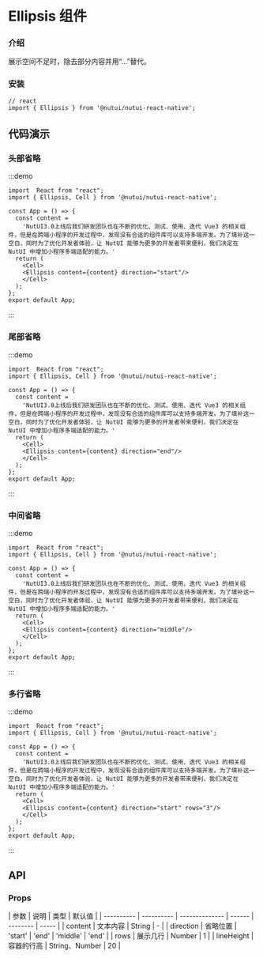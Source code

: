 # Ellipsis 组件

### 介绍

展示空间不足时，隐去部分内容并用“...”替代。

### 安装

```tsx
// react
import { Ellipsis } from '@nutui/nutui-react-native';
```

## 代码演示

### 头部省略

:::demo

```tsx
import  React from "react";
import { Ellipsis, Cell } from '@nutui/nutui-react-native';

const App = () => {
  const content =
    'NutUI3.0上线后我们研发团队也在不断的优化、测试、使用、迭代 Vue3 的相关组件，但是在跨端小程序的开发过程中，发现没有合适的组件库可以支持多端开发。为了填补这一空白，同时为了优化开发者体验，让 NutUI 能够为更多的开发者带来便利，我们决定在 NutUI 中增加小程序多端适配的能力。'
  return (
    <Cell>
    <Ellipsis content={content} direction="start"/>
    </Cell>
  );
};
export default App;
```

:::

### 尾部省略

:::demo

```tsx
import  React from "react";
import { Ellipsis, Cell } from '@nutui/nutui-react-native';

const App = () => {
  const content =
    'NutUI3.0上线后我们研发团队也在不断的优化、测试、使用、迭代 Vue3 的相关组件，但是在跨端小程序的开发过程中，发现没有合适的组件库可以支持多端开发。为了填补这一空白，同时为了优化开发者体验，让 NutUI 能够为更多的开发者带来便利，我们决定在 NutUI 中增加小程序多端适配的能力。'
  return (
    <Cell>
    <Ellipsis content={content} direction="end"/>
    </Cell>
  );
};
export default App;
```

:::

### 中间省略

:::demo

```tsx
import  React from "react";
import { Ellipsis, Cell } from '@nutui/nutui-react-native';

const App = () => {
  const content =
    'NutUI3.0上线后我们研发团队也在不断的优化、测试、使用、迭代 Vue3 的相关组件，但是在跨端小程序的开发过程中，发现没有合适的组件库可以支持多端开发。为了填补这一空白，同时为了优化开发者体验，让 NutUI 能够为更多的开发者带来便利，我们决定在 NutUI 中增加小程序多端适配的能力。'
  return (
    <Cell>
    <Ellipsis content={content} direction="middle"/>
    </Cell>
  );
};
export default App;
```

:::

### 多行省略

:::demo

```tsx
import  React from "react";
import { Ellipsis, Cell } from '@nutui/nutui-react-native';

const App = () => {
  const content =
    'NutUI3.0上线后我们研发团队也在不断的优化、测试、使用、迭代 Vue3 的相关组件，但是在跨端小程序的开发过程中，发现没有合适的组件库可以支持多端开发。为了填补这一空白，同时为了优化开发者体验，让 NutUI 能够为更多的开发者带来便利，我们决定在 NutUI 中增加小程序多端适配的能力。'
  return (
    <Cell>
    <Ellipsis content={content} direction="start" rows="3"/>
    </Cell>
  );
};
export default App;
```

:::

## API

### Props

| 参数       | 说明       | 类型           | 默认值 |
| ---------- | ---------- | -------------- | ------ | -------- | ----- |
| content    | 文本内容   | String         | -      |
| direction  | 省略位置   | 'start'        | 'end'  | 'middle' | 'end' |
| rows       | 展示几行   | Number         | 1      |
| lineHeight | 容器的行高 | String、Number | 20     |
